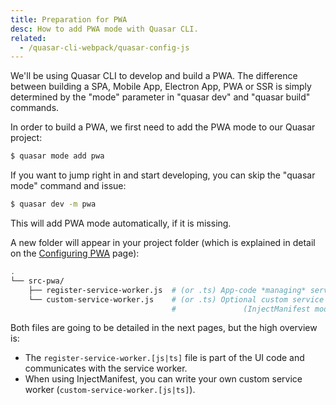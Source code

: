 ```yaml
---
title: Preparation for PWA
desc: How to add PWA mode with Quasar CLI.
related:
  - /quasar-cli-webpack/quasar-config-js
---
```


We'll be using Quasar CLI to develop and build a PWA. The difference between building a SPA, Mobile App, Electron App, PWA or SSR is simply determined by the "mode" parameter in "quasar dev" and "quasar build" commands.

In order to build a PWA, we first need to add the PWA mode to our Quasar project:

```bash
$ quasar mode add pwa
```

If you want to jump right in and start developing, you can skip the "quasar mode" command and issue:

```bash
$ quasar dev -m pwa
```

This will add PWA mode automatically, if it is missing.

A new folder will appear in your project folder (which is explained in detail on the [Configuring PWA](/quasar-cli-webpack/developing-pwa/configuring-pwa) page):

```bash
.
└── src-pwa/
    ├── register-service-worker.js  # (or .ts) App-code *managing* service worker
    └── custom-service-worker.js    # (or .ts) Optional custom service worker file
                                    #               (InjectManifest mode ONLY)
```

Both files are going to be detailed in the next pages, but the high overview is:

* The `register-service-worker.[js|ts]` file is part of the UI code and communicates with the service worker.
* When using InjectManifest, you can write your own custom service worker (`custom-service-worker.[js|ts]`).
